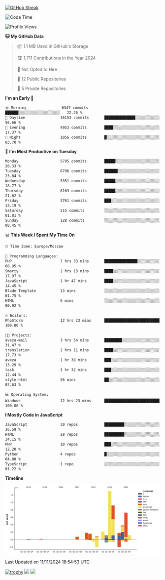 [![GitHub Streak](https://github-readme-streak-stats.herokuapp.com/?user=yogik10)](https://git.io/streak-stats)
<!--START_SECTION:waka-->
![Code Time](http://img.shields.io/badge/Code%20Time-986%20hrs%203%20mins-blue)

![Profile Views](http://img.shields.io/badge/Profile%20Views-0-blue)

**🐱 My GitHub Data** 

> 📦 1.1 MB Used in GitHub's Storage 
 > 
> 🏆 1,711 Contributions in the Year 2024
 > 
> 🚫 Not Opted to Hire
 > 
> 📜 12 Public Repositories 
 > 
> 🔑 5 Private Repositories 
 > 
**I'm an Early 🐤** 

```text
🌞 Morning                6347 commits        ██████░░░░░░░░░░░░░░░░░░░   22.26 % 
🌆 Daytime                16153 commits       ██████████████░░░░░░░░░░░   56.66 % 
🌃 Evening                4953 commits        ████░░░░░░░░░░░░░░░░░░░░░   17.37 % 
🌙 Night                  1056 commits        █░░░░░░░░░░░░░░░░░░░░░░░░   03.70 % 
```
📅 **I'm Most Productive on Tuesday** 

```text
Monday                   5795 commits        █████░░░░░░░░░░░░░░░░░░░░   20.33 % 
Tuesday                  6796 commits        ██████░░░░░░░░░░░░░░░░░░░   23.84 % 
Wednesday                5351 commits        █████░░░░░░░░░░░░░░░░░░░░   18.77 % 
Thursday                 6163 commits        █████░░░░░░░░░░░░░░░░░░░░   21.62 % 
Friday                   3761 commits        ███░░░░░░░░░░░░░░░░░░░░░░   13.19 % 
Saturday                 515 commits         ░░░░░░░░░░░░░░░░░░░░░░░░░   01.81 % 
Sunday                   128 commits         ░░░░░░░░░░░░░░░░░░░░░░░░░   00.45 % 
```


📊 **This Week I Spent My Time On** 

```text
🕑︎ Time Zone: Europe/Moscow

💬 Programming Languages: 
PHP                      7 hrs 33 mins       ███████████████░░░░░░░░░░   60.95 % 
Smarty                   2 hrs 13 mins       ████░░░░░░░░░░░░░░░░░░░░░   17.97 % 
JavaScript               1 hr 47 mins        ████░░░░░░░░░░░░░░░░░░░░░   14.45 % 
Blade Template           13 mins             ░░░░░░░░░░░░░░░░░░░░░░░░░   01.75 % 
HTML                     6 mins              ░░░░░░░░░░░░░░░░░░░░░░░░░   00.92 % 

🔥 Editors: 
PhpStorm                 12 hrs 23 mins      █████████████████████████   100.00 % 

🐱‍💻 Projects: 
aveza-mail               3 hrs 54 mins       ████████░░░░░░░░░░░░░░░░░   31.47 % 
translation              2 hrs 11 mins       ████░░░░░░░░░░░░░░░░░░░░░   17.73 % 
aveza                    1 hr 38 mins        ███░░░░░░░░░░░░░░░░░░░░░░   13.29 % 
task                     1 hr 32 mins        ███░░░░░░░░░░░░░░░░░░░░░░   12.44 % 
style-html               56 mins             ██░░░░░░░░░░░░░░░░░░░░░░░   07.63 % 

💻 Operating System: 
Windows                  12 hrs 23 mins      █████████████████████████   100.00 % 
```

**I Mostly Code in JavaScript** 

```text
JavaScript               30 repos            █████████░░░░░░░░░░░░░░░░   36.59 % 
HTML                     28 repos            █████████░░░░░░░░░░░░░░░░   34.15 % 
PHP                      10 repos            ███░░░░░░░░░░░░░░░░░░░░░░   12.20 % 
Python                   4 repos             █░░░░░░░░░░░░░░░░░░░░░░░░   04.88 % 
TypeScript               1 repo              ░░░░░░░░░░░░░░░░░░░░░░░░░   01.22 % 
```



**Timeline**

![Lines of Code chart](https://raw.githubusercontent.com/Yogik10/Yogik10/main/assets/bar_graph.png)


 Last Updated on 11/11/2024 18:54:53 UTC
<!--END_SECTION:waka-->
[![trophy](https://github-profile-trophy.vercel.app/?username=yogik10)](https://github.com/ryo-ma/github-profile-trophy)
![](https://github-profile-summary-cards.vercel.app/api/cards/profile-details?username=yogik10&theme=solarized_dark)
![](https://github-profile-summary-cards.vercel.app/api/cards/most-commit-language?username=yogik10&theme=solarized_dark)


